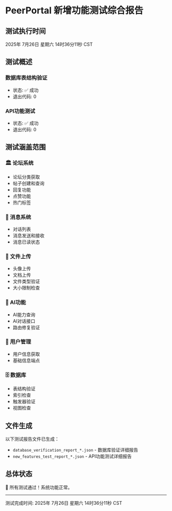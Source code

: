 # PeerPortal 新增功能测试综合报告

## 测试执行时间

2025年 7月26日 星期六 14时36分11秒 CST

## 测试概述

### 数据库表结构验证

- 状态: ✅ 成功
- 退出代码: 0

### API功能测试

- 状态: ✅ 成功
- 退出代码: 0

## 测试涵盖范围

### 🏛️ 论坛系统

- 论坛分类获取
- 帖子创建和查询
- 回复功能
- 点赞功能
- 热门标签

### 💬 消息系统

- 对话列表
- 消息发送和接收
- 消息已读状态

### 📁 文件上传

- 头像上传
- 文档上传
- 文件类型验证
- 大小限制检查

### 🤖 AI功能

- AI能力查询
- AI对话接口
- 路由修复验证

### 👤 用户管理

- 用户信息获取
- 基础信息端点

### 🗄️ 数据库

- 表结构验证
- 索引检查
- 触发器验证
- 视图检查

## 文件生成

以下测试报告文件已生成：

- `database_verification_report_*.json` - 数据库验证详细报告
- `new_features_test_report_*.json` - API功能测试详细报告

## 总体状态

🎉 所有测试通过！系统功能正常。

---

测试完成时间: 2025年 7月26日 星期六 14时36分11秒 CST
